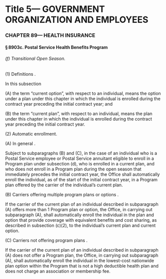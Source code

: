 
# Title 5— GOVERNMENT ORGANIZATION AND EMPLOYEES
### CHAPTER 89— HEALTH INSURANCE
#### § 8903c. Postal Service Health Benefits Program
###### (f) Transitional Open Season.

(1) Definitions .

In this subsection

(A) the term “current option”, with respect to an individual, means the option under a plan under this chapter in which the individual is enrolled during the contract year preceding the initial contract year; and

(B) the term “current plan”, with respect to an individual, means the plan under this chapter in which the individual is enrolled during the contract year preceding the initial contract year.

(2) Automatic enrollment.

(A) In general .

Subject to subparagraphs (B) and (C), in the case of an individual who is a Postal Service employee or Postal Service annuitant eligible to enroll in a Program plan under subsection (d), who is enrolled in a current plan, and who does not enroll in a Program plan during the open season that immediately precedes the initial contract year, the Office shall automatically enroll the individual, as of the start of the initial contract year, in a Program plan offered by the carrier of the individual’s current plan.

(B) Carriers offering multiple program plans or options .

If the carrier of the current plan of an individual described in subparagraph (A) offers more than 1 Program plan or option, the Office, in carrying out subparagraph (A), shall automatically enroll the individual in the plan and option that provide coverage with equivalent benefits and cost sharing, as described in subsection (c)(2), to the individual’s current plan and current option.

(C) Carriers not offering program plans .

If the carrier of the current plan of an individual described in subparagraph (A) does not offer a Program plan, the Office, in carrying out subparagraph (A), shall automatically enroll the individual in the lowest-cost nationwide plan option within the Program that is not a high deductible health plan and does not charge an association or membership fee.
